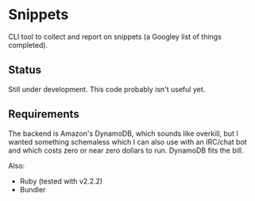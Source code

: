 Snippets
========

CLI tool to collect and report on snippets (a Googley list of things
completed).


Status
------

Still under development.  This code probably isn't useful yet.


Requirements
------------

The backend is Amazon's DynamoDB, which sounds like overkill, but I
wanted something schemaless which I can also use with an IRC/chat bot
and which costs zero or near zero dollars to run.  DynamoDB fits the
bill.

Also:

  * Ruby (tested with v2.2.2)
  * Bundler
